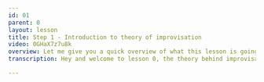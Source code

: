 ```yaml
---
id: 01
parent: 0
layout: lesson
title: Step 1 - Introduction to theory of improvisation
video: 0GHaX7z7u8k
overview: Let me give you a quick overview of what this lesson is going to be about, and how you can use it throughout the course.
transcription: Hey and welcome to lesson 0, the theory behind improvisation. In this lesson I will explain to you what improvisation exactly is, I’ll compare it to other aspects of musical performance, I’ll tell what you need to know before you can start to improvise. I'll explain for whom it is, how you can use it, and especially how you can assess yourself. Feel free to watch the movies in any order you want, as long as it makes sense to you. The topics we'll explore are in these video’s are in support of the actual lessons. You might find it useful to sometimes come back to this lesson to further explore the theory and how it relates to practice. It is all very dynamic. Have fun.

---
```


